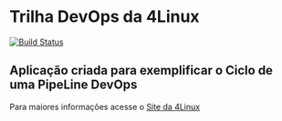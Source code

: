 # Trilha DevOps da 4Linux

<!-- Altere a Flag abaixo com sua URL do Travis -->
[![Build Status](https://travis-ci.org/danielrodrigues95/DevOpsLab-HelloWorld.svg?branch=master)](https://travis-ci.org/danielrodrigues95/DevOpsLab-HelloWorld)

## Aplicação criada para exemplificar o Ciclo de uma PipeLine DevOps


Para maiores informações acesse o [Site da 4Linux](https://www.4linux.com.br/cursos/devops)
